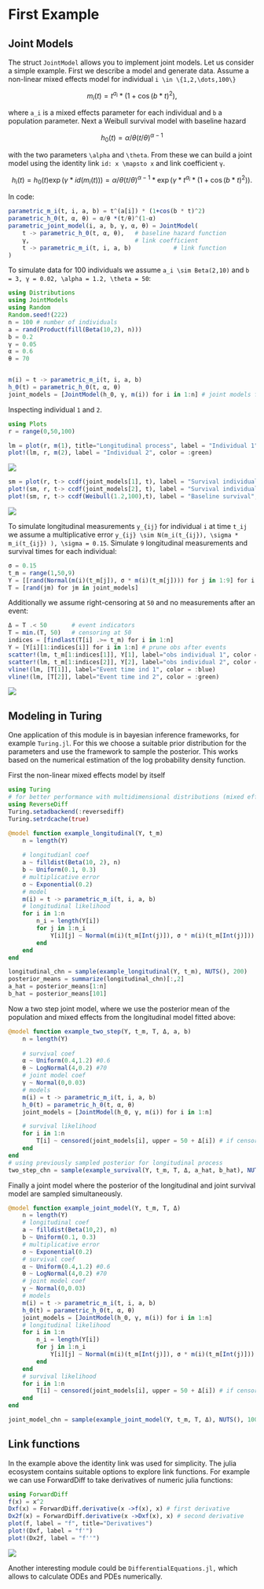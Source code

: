 # First Example

## Joint Models
The struct `JointModel` allows you to implement joint models. Let us consider a simple example. First we describe a model and generate data. Assume a non-linear mixed effects model for individual ``i \in \{1,2,\dots,100\}``

```math
m_i(t) = t^{a_i} * (1+\cos(b * t)^2),
```
where ``a_i`` is a mixed effects parameter for each individual and ``b`` a population parameter. Next a Weibull survival model with baseline hazard

```math
h_0(t) = \alpha/\theta ( t / \theta)^{\alpha -1}
```

with the two parameters ``\alpha`` and ``\theta``. From these we can build a joint model using the identity link ``id: x \mapsto x`` and link coefficient ``γ``.

```math
h_i(t) = h_0(t) \exp(\gamma * id(m_i(t))) = \alpha/\theta ( t / \theta)^{\alpha -1} * \exp(\gamma * t^{a_i} * (1+\cos(b * t)^2)).
```

In code:
```julia
parametric_m_i(t, i, a, b) = t^(a[i]) * (1+cos(b * t)^2)
parametric_h_0(t, α, θ) = α/θ *(t/θ)^(1-α)
parametric_joint_model(i, a, b, γ, α, θ) = JointModel(
    t -> parametric_h_0(t, α, θ),   # baseline hazard function
    γ,                              # link coefficient
    t -> parametric_m_i(t, i, a, b)            # link function
)
```


To simulate data for 100 individuals we assume ``a_i \sim Beta(2,10)`` and ``b = 3, γ = 0.02, \alpha = 1.2, \theta = 50``:
```julia
using Distributions
using JointModels
using Random
Random.seed!(222)
n = 100 # number of individuals
a = rand(Product(fill(Beta(10,2), n)))
b = 0.2
γ = 0.05
α = 0.6
θ = 70


m(i) = t -> parametric_m_i(t, i, a, b)
h_0(t) = parametric_h_0(t, α, θ)
joint_models = [JointModel(h_0, γ, m(i)) for i in 1:n] # joint models for all individuals
```

Inspecting individual ``1`` and ``2``.


```julia
using Plots
r = range(0,50,100)

lm = plot(r, m(1), title="Longitudinal process", label = "Individual 1", color = :blue)
plot!(lm, r, m(2), label = "Individual 2", color = :green)
```
![](fig/lm_1.png)
```julia
sm = plot(r, t-> ccdf(joint_models[1], t), label = "Survival individual 1", title="Joint survival process", color = :blue)
plot!(sm, r, t-> ccdf(joint_models[2], t), label = "Survival individual 2", color = :green)
plot!(sm, r, t-> ccdf(Weibull(1.2,100),t), label = "Baseline survival", color = :black)
```
![](fig/sm.png)

To simulate longitudinal measurements ``y_{ij}`` for individual ``i`` at time ``t_ij`` we assume a multiplicative error ``y_{ij} \sim N(m_i(t_{ij}), \sigma * m_i(t_{ij}) ), \sigma = 0.15``. Simulate ``9`` longitudinal measurements and survival times for each individual:
```julia
σ = 0.15
t_m = range(1,50,9)
Y = [[rand(Normal(m(i)(t_m[j]), σ * m(i)(t_m[j]))) for j in 1:9] for i in 1:n]
T = [rand(jm) for jm in joint_models]
```
Additionally we assume right-censoring at ``50`` and no measurements after an event:
```julia
Δ = T .< 50       # event indicators
T = min.(T, 50)   # censoring at 50
indices = [findlast(T[i] .>= t_m) for i in 1:n]
Y = [Y[i][1:indices[i]] for i in 1:n] # prune obs after events
scatter!(lm, t_m[1:indices[1]], Y[1], label="obs individual 1", color = :blue)
scatter!(lm, t_m[1:indices[2]], Y[2], label="obs individual 2", color = :green)
vline!(lm, [T[1]], label="Event time ind 1", color = :blue)
vline!(lm, [T[2]], label="Event time ind 2", color = :green)
```
![](fig/lm_2.png)


## Modeling in Turing
One application of this module is in bayesian inference frameworks, for example `Turing.jl`. For this we choose a suitable prior distribution for the parameters and use the framework to sample the posterior. This works based on the numerical estimation of the log probability density function.

First the non-linear mixed effects model by itself
```julia
using Turing
# for better performance with multidimensional distributions (mixed effects)
using ReverseDiff
Turing.setadbackend(:reversediff)
Turing.setrdcache(true)

@model function example_longitudinal(Y, t_m)
    n = length(Y)
    
    # longitudianl coef
    a ~ filldist(Beta(10, 2), n)
    b ~ Uniform(0.1, 0.3)
    # multiplicative error
    σ ~ Exponential(0.2)
    # model
    m(i) = t -> parametric_m_i(t, i, a, b)
    # longitudinal likelihood
    for i in 1:n
        n_i = length(Y[i])
        for j in 1:n_i
            Y[i][j] ~ Normal(m(i)(t_m[Int(j)]), σ * m(i)(t_m[Int(j)]))
        end
    end
end

longitudinal_chn = sample(example_longitudinal(Y, t_m), NUTS(), 200)
posterior_means = summarize(longitudinal_chn)[:,2]
a_hat = posterior_means[1:n]
b_hat = posterior_means[101]

```

Now a two step joint model, where we use the posterior mean of the population and mixed effects from the longitudinal model fitted above:

```julia
@model function example_two_step(Y, t_m, T, Δ, a, b)
    n = length(Y)
    
    # survival coef
    α ~ Uniform(0.4,1.2) #0.6
    θ ~ LogNormal(4,0.2) #70
    # joint model coef
    γ ~ Normal(0,0.03)
    # models
    m(i) = t -> parametric_m_i(t, i, a, b)
    h_0(t) = parametric_h_0(t, α, θ)
    joint_models = [JointModel(h_0, γ, m(i)) for i in 1:n]

    # survival likelihood
    for i in 1:n
        T[i] ~ censored(joint_models[i], upper = 50 + Δ[i]) # if censored at time 50 then upper = 50
    end
end
# using previously sampled posterior for longitudinal process
two_step_chn = sample(example_survival(Y, t_m, T, Δ, a_hat, b_hat), NUTS(), 100)

```
Finally a joint model where the posterior of the longitudinal and joint survival model are sampled simultaneously.

```julia
@model function example_joint_model(Y, t_m, T, Δ)
    n = length(Y)
    # longitudinal coef
    a ~ filldist(Beta(10,2), n)
    b ~ Uniform(0.1, 0.3)
    # multiplicative error
    σ ~ Exponential(0.2)
    # survival coef
    α ~ Uniform(0.4,1.2) #0.6
    θ ~ LogNormal(4,0.2) #70
    # joint model coef
    γ ~ Normal(0,0.03)
    # models
    m(i) = t -> parametric_m_i(t, i, a, b)
    h_0(t) = parametric_h_0(t, α, θ)
    joint_models = [JointModel(h_0, γ, m(i)) for i in 1:n]
    # longitudinal likelihood
    for i in 1:n
        n_i = length(Y[i])
        for j in 1:n_i
            Y[i][j] ~ Normal(m(i)(t_m[Int(j)]), σ * m(i)(t_m[Int(j)]))
        end
    end
    # survival likelihood
    for i in 1:n
        T[i] ~ censored(joint_models[i], upper = 50 + Δ[i]) # if censored at time 50 then upper = 50
    end
end

joint_model_chn = sample(example_joint_model(Y, t_m, T, Δ), NUTS(), 100)
```


## Link functions
In the example above the identity link was used for simplicity. The julia ecosystem contains suitable options to explore link functions. For example we can use ForwardDiff to take derivatives of numeric julia functions:

```julia
using ForwardDiff
f(x) = x^2
Dxf(x) = ForwardDiff.derivative(x ->f(x), x) # first derivative
Dx2f(x) = ForwardDiff.derivative(x ->Dxf(x), x) # second derivative
plot(f, label = "f", title="Derivatives")
plot!(Dxf, label = "f'")
plot!(Dx2f, label = "f''")
```
![](fig/deriv.png)

Another interesting module could be `DifferentialEquations.jl,` which allows to calculate ODEs and PDEs numerically.
